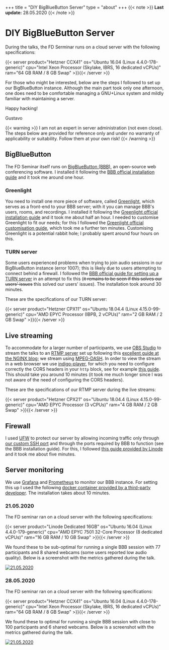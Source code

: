+++
title = "DIY BigBlueButton Server"
type = "about"
+++
{{< note >}}
**Last update:** 28.05.2020
{{< /note >}}

# DIY BigBlueButton Server

During the talks, the FD Serminar runs on a cloud server with the following specifications:

{{< server product="Hetzner CCX41" os="Ubuntu 16.04 (Linux 4.4.0-178-generic)" cpu="Intel Xeon Processor (Skylake, IBRS, 16 dedicated vCPUs)" ram="64 GB RAM / 8 GB Swap" >}}{{< /server >}}

For those who might be interested, below are the steps I followed to set up our BigBlueButton instance. Although the main part took only one afternoon, one does need to be comfortable managing a GNU+Linux system and mildly familiar with maintaining a server.

Happy hacking!

Gustavo

{{< warning >}}
I am not an expert in server administration (not even close). The steps below are provided for reference only and under no warranty of applicability or suitability. Follow them at your own risk!
{{< /warning >}}

## BigBlueButton

The FD Seminar itself runs on [BigBlueButton (BBB)](https://bigbluebutton.org/), an open-source web conferencing software. I installed it following the [BBB official installation guide](https://docs.bigbluebutton.org/2.2/install.html) and it took me around one hour.

### Greenlight

You need to install one more piece of software, called [Greenlight](https://docs.bigbluebutton.org/greenlight/gl-overview.html), which serves as a front-end to your BBB server; with it you can manage BBB's users, rooms, and recordings. I installed it following the [Greenlight official installation guide](https://docs.bigbluebutton.org/greenlight/gl-install.html) and it took me about half an hour. I needed to customise Greenlight to fit our needs; for this I followed the [Greenlight official customisation guide](https://docs.bigbluebutton.org/greenlight/gl-customize.html), which took me a further ten minutes. Customising Greenlight is a potential rabbit hole; I probably spent around four hours on this.

### TURN server

Some users experienced problems when trying to join audio sessions in our BigBlueButton instance (error 1007); this is likely due to users attempting to connect behind a firewall. I followed the [BBB official guide for setting up a TURN server](https://docs.bigbluebutton.org/2.2/setup-turn-server.html) in an attempt to fix this (~~it remains to be seen if this solves our users' issues~~ this solved our users' issues). The installation took around 30 minutes.

These are the specifications of our TURN server:

{{< server product="Hetzner CPX11" os="Ubuntu 18.04.4 (Linux 4.15.0-99-generic)" cpu="AMD EPYC Processor (IBPB, 2 vCPUs)" ram="2 GB RAM / 2 GB Swap" >}}{{< /server >}}

## Live streaming

To accommodate for a larger number of participants, we use [OBS Studio](https://obsproject.com/) to stream the talks to an [RTMP server](https://en.wikipedia.org/wiki/Real-Time_Messaging_Protocol) set up following this [excellent guide at the NGINX blog](https://www.nginx.com/blog/video-streaming-for-remote-learning-with-nginx/); we stream using [MPEG-DASH](https://en.wikipedia.org/wiki/Dynamic_Adaptive_Streaming_over_HTTP). In order to view the stream in a web browser we use [indigo-player](https://matvp91.github.io/indigo-player/#/), for which you need to configure correctly the CORS headers in your `http` block, see for example [this guide](https://docs.peer5.com/guides/cors/). This should take you around 10 minutes (it took me much longer since I was not aware of the need of configuring the CORS headers).

These are the specifications of our RTMP server during the live streams:

{{< server product="Hetzner CPX21" os="Ubuntu 18.04.4 (Linux 4.15.0-99-generic)" cpu="AMD EPYC Processor (3 vCPUs)" ram="4 GB RAM / 2 GB Swap" >}}{{< /server >}}

## Firewall

I used [UFW](https://launchpad.net/ufw) to protect our server by allowing incoming traffic only through [our custom SSH port](https://www.linode.com/docs/security/securing-your-server/#harden-ssh-access) and through the ports required by BBB to function (see the BBB installation guide). For this, I followed [this guide provided by Linode](https://www.linode.com/docs/security/firewalls/configure-firewall-with-ufw/) and it took me about five minutes.

## Server monitoring

We use [Grafana](https://grafana.com/) and [Prometheus](https://prometheus.io/) to monitor our BBB instance. For setting this up I used the following [docker container provided by a third-party developer](https://bigbluebutton-exporter.greenstatic.dev/installation/all_in_one_monitoring_stack/). The installation takes about 10 minutes.

### 21.05.2020

The FD seminar ran on a cloud server with the following specifications:

{{< server product="Linode Dedicated 16GB" os="Ubuntu 16.04 (Linux 4.4.0-179-generic)" cpu="AMD EPYC 7501 32-Core Processor (8 dedicated vCPUs)" ram="16 GB RAM / 10 GB Swap" >}}{{< /server >}}

We found these to be sub-optimal for running a single BBB session with 77 participants and 8 shared webcams (some users reported low audio quality). Below is a screenshot with the metrics gathered during the talk.

[![21.05.2020](/img/grafana-21.05.2020.png)](/img/grafana-21.05.2020.png)

### 28.05.2020

The FD seminar ran on a cloud server with the following specifications:

{{< server product="Hetzner CCX41" os="Ubuntu 16.04 (Linux 4.4.0-178-generic)" cpu="Intel Xeon Processor (Skylake, IBRS, 16 dedicated vCPUs)" ram="64 GB RAM / 8 GB Swap" >}}{{< /server >}}

We found these to optimal for running a single BBB session with close to 100 participants and 6 shared webcams. Below is a screenshot with the metrics gathered during the talk.

[![21.05.2020](/img/grafana-28.05.2020.png)](/img/grafana-28.05.2020.png)
